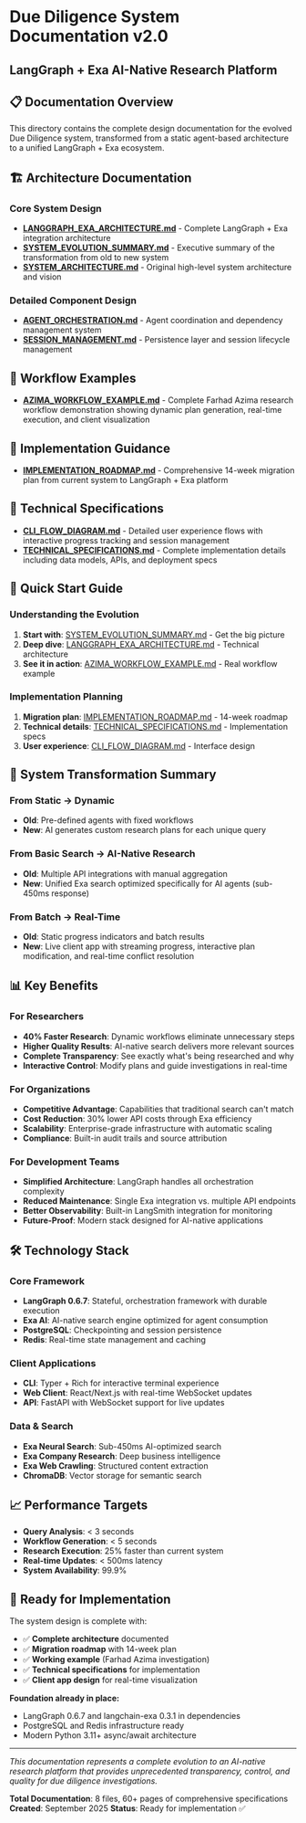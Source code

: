 # Due Diligence System Documentation v2.0

## LangGraph + Exa AI-Native Research Platform

## 📋 Documentation Overview

This directory contains the complete design documentation for the evolved Due Diligence system, transformed from a static agent-based architecture to a unified LangGraph + Exa ecosystem.

## 🏗️ Architecture Documentation

### **Core System Design**

- **[LANGGRAPH_EXA_ARCHITECTURE.md](./architecture/LANGGRAPH_EXA_ARCHITECTURE.md)** - Complete LangGraph + Exa integration architecture
- **[SYSTEM_EVOLUTION_SUMMARY.md](./architecture/SYSTEM_EVOLUTION_SUMMARY.md)** - Executive summary of the transformation from old to new system
- **[SYSTEM_ARCHITECTURE.md](./architecture/SYSTEM_ARCHITECTURE.md)** - Original high-level system architecture and vision

### **Detailed Component Design**

- **[AGENT_ORCHESTRATION.md](./architecture/AGENT_ORCHESTRATION.md)** - Agent coordination and dependency management system
- **[SESSION_MANAGEMENT.md](./architecture/SESSION_MANAGEMENT.md)** - Persistence layer and session lifecycle management

## 🔄 Workflow Examples

- **[AZIMA_WORKFLOW_EXAMPLE.md](./workflows/AZIMA_WORKFLOW_EXAMPLE.md)** - Complete Farhad Azima research workflow demonstration showing dynamic plan generation, real-time execution, and client visualization

## 🚀 Implementation Guidance

- **[IMPLEMENTATION_ROADMAP.md](./implementation/IMPLEMENTATION_ROADMAP.md)** - Comprehensive 14-week migration plan from current system to LangGraph + Exa platform

## 📐 Technical Specifications

- **[CLI_FLOW_DIAGRAM.md](./specifications/CLI_FLOW_DIAGRAM.md)** - Detailed user experience flows with interactive progress tracking and session management
- **[TECHNICAL_SPECIFICATIONS.md](./specifications/TECHNICAL_SPECIFICATIONS.md)** - Complete implementation details including data models, APIs, and deployment specs

## 🎯 Quick Start Guide

### **Understanding the Evolution**

1. **Start with**: [SYSTEM_EVOLUTION_SUMMARY.md](./architecture/SYSTEM_EVOLUTION_SUMMARY.md) - Get the big picture
2. **Deep dive**: [LANGGRAPH_EXA_ARCHITECTURE.md](./architecture/LANGGRAPH_EXA_ARCHITECTURE.md) - Technical architecture
3. **See it in action**: [AZIMA_WORKFLOW_EXAMPLE.md](./workflows/AZIMA_WORKFLOW_EXAMPLE.md) - Real workflow example

### **Implementation Planning**

1. **Migration plan**: [IMPLEMENTATION_ROADMAP.md](./implementation/IMPLEMENTATION_ROADMAP.md) - 14-week roadmap
2. **Technical details**: [TECHNICAL_SPECIFICATIONS.md](./specifications/TECHNICAL_SPECIFICATIONS.md) - Implementation specs
3. **User experience**: [CLI_FLOW_DIAGRAM.md](./specifications/CLI_FLOW_DIAGRAM.md) - Interface design

## 🔄 System Transformation Summary

### **From Static → Dynamic**

- **Old**: Pre-defined agents with fixed workflows
- **New**: AI generates custom research plans for each unique query

### **From Basic Search → AI-Native Research**

- **Old**: Multiple API integrations with manual aggregation
- **New**: Unified Exa search optimized specifically for AI agents (sub-450ms response)

### **From Batch → Real-Time**

- **Old**: Static progress indicators and batch results
- **New**: Live client app with streaming progress, interactive plan modification, and real-time conflict resolution

## 📊 Key Benefits

### **For Researchers**

- **40% Faster Research**: Dynamic workflows eliminate unnecessary steps
- **Higher Quality Results**: AI-native search delivers more relevant sources
- **Complete Transparency**: See exactly what's being researched and why
- **Interactive Control**: Modify plans and guide investigations in real-time

### **For Organizations**

- **Competitive Advantage**: Capabilities that traditional search can't match
- **Cost Reduction**: 30% lower API costs through Exa efficiency
- **Scalability**: Enterprise-grade infrastructure with automatic scaling
- **Compliance**: Built-in audit trails and source attribution

### **For Development Teams**

- **Simplified Architecture**: LangGraph handles all orchestration complexity
- **Reduced Maintenance**: Single Exa integration vs. multiple API endpoints
- **Better Observability**: Built-in LangSmith integration for monitoring
- **Future-Proof**: Modern stack designed for AI-native applications

## 🛠️ Technology Stack

### **Core Framework**

- **LangGraph 0.6.7**: Stateful, orchestration framework with durable execution
- **Exa AI**: AI-native search engine optimized for agent consumption
- **PostgreSQL**: Checkpointing and session persistence
- **Redis**: Real-time state management and caching

### **Client Applications**

- **CLI**: Typer + Rich for interactive terminal experience
- **Web Client**: React/Next.js with real-time WebSocket updates
- **API**: FastAPI with WebSocket support for live updates

### **Data & Search**

- **Exa Neural Search**: Sub-450ms AI-optimized search
- **Exa Company Research**: Deep business intelligence
- **Exa Web Crawling**: Structured content extraction
- **ChromaDB**: Vector storage for semantic search

## 📈 Performance Targets

- **Query Analysis**: < 3 seconds
- **Workflow Generation**: < 5 seconds
- **Research Execution**: 25% faster than current system
- **Real-time Updates**: < 500ms latency
- **System Availability**: 99.9%

## 🏁 Ready for Implementation

The system design is complete with:

- ✅ **Complete architecture** documented
- ✅ **Migration roadmap** with 14-week plan
- ✅ **Working example** (Farhad Azima investigation)
- ✅ **Technical specifications** for implementation
- ✅ **Client app design** for real-time visualization

**Foundation already in place:**

- LangGraph 0.6.7 and langchain-exa 0.3.1 in dependencies
- PostgreSQL and Redis infrastructure ready
- Modern Python 3.11+ async/await architecture

---

_This documentation represents a complete evolution to an AI-native research platform that provides unprecedented transparency, control, and quality for due diligence investigations._

**Total Documentation**: 8 files, 60+ pages of comprehensive specifications
**Created**: September 2025
**Status**: Ready for implementation ✅
